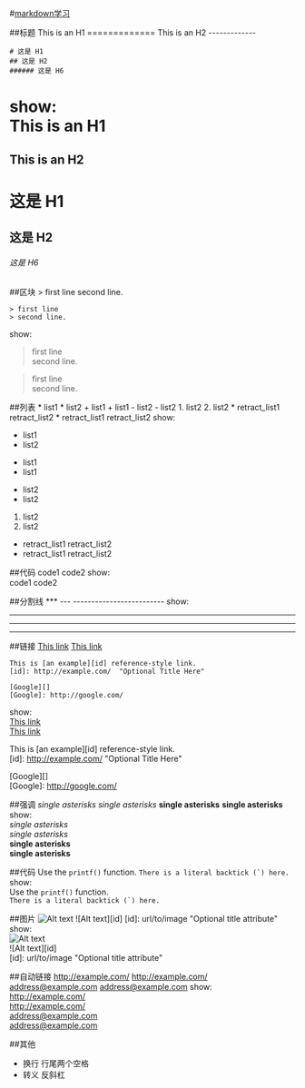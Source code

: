 #[markdown学习](http://wowubuntu.com/markdown/)

##标题
    This is an H1
    =============
    This is an H2
    -------------

    # 这是 H1
    ## 这是 H2
    ###### 这是 H6
show:  
This is an H1
=============
This is an H2
-------------

# 这是 H1
## 这是 H2
###### 这是 H6

##区块
    > first line
    second line.

    > first line
    > second line.
show:  
> first line  
second line.

> first line  
> second line.

##列表
    * list1
    * list2
    + list1
    + list1
    - list2
    - list2
    1. list2
    2. list2
    *    retract_list1
         retract_list2
    *    retract_list1
    retract_list2
show:  
* list1
* list2
+ list1
+ list1
- list2
- list2
1. list2
2. list2
*    retract_list1
     retract_list2
*    retract_list1
retract_list2

##代码
        code1
        code2
show:  
    code1
    code2

##分割线
    ***
    ---
    -------------------------
show:  
***
---
-------------------------

##链接
    [This link](http://example.net/, "title")
    [This link](./example)

    This is [an example][id] reference-style link.
    [id]: http://example.com/  "Optional Title Here"

    [Google][]
    [Google]: http://google.com/

show:  
[This link](http://example.net/, "title")  
[This link](./example)  

This is [an example][id] reference-style link.  
[id]: http://example.com/  "Optional Title Here"  

[Google][]  
[Google]: http://google.com/  

##强调
    *single asterisks*
    _single asterisks_
    **single asterisks**
    __single asterisks__
show:  
*single asterisks*  
_single asterisks_  
**single asterisks**  
__single asterisks__

##代码
    Use the `printf()` function.
    ``There is a literal backtick (`) here.``
show:  
Use the `printf()` function.  
``There is a literal backtick (`) here.``

##图片
    ![Alt text](/path/to/img.jpg "Optional title")
    ![Alt text][id]
    [id]: url/to/image  "Optional title attribute"
show:  
![Alt text](/path/to/img.jpg "Optional title")  
![Alt text][id]  
[id]: url/to/image  "Optional title attribute"

##自动链接
    http://example.com/
    <http://example.com/>
    address@example.com
    <address@example.com>
show:  
http://example.com/  
<http://example.com/>  
address@example.com  
<address@example.com>

##其他
* 换行 行尾两个空格
* 转义 反斜杠


